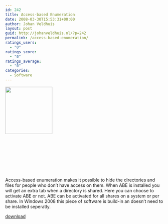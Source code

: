 ```yaml
---
id: 242
title: Access-based Enumeration
date: 2008-03-30T15:53:31+00:00
author: Johan Veldhuis
layout: post
guid: http://johanveldhuis.nl/?p=242
permalink: /access-based-enumeration/
ratings_users:
  - "0"
ratings_score:
  - "0"
ratings_average:
  - "0"
categories:
  - Software
---
```

[<img class="alignleft size-thumbnail wp-image-243" title="Access-based Enumeration" src="https://i1.wp.com/johanveldhuis.nl/wp-content/uploads/2008/03/abe-150x150.jpg?resize=150%2C150" alt="" width="150" height="150" srcset="https://i0.wp.com/johanveldhuis.nl/wp-content/uploads/2008/03/abe.jpg?resize=150%2C150&ssl=1 150w, https://i0.wp.com/johanveldhuis.nl/wp-content/uploads/D:\Web\wordpress/wp-content/uploads/2008/03/abe.jpg?zoom=2&resize=150%2C150&ssl=1 300w" sizes="(max-width: 150px) 100vw, 150px" data-recalc-dims="1" />](https://i0.wp.com/johanveldhuis.nl/wp-content/uploads/2008/03/abe.jpg)

 

 

 

 

Access-based enumeration makes it possible to hide the directories and files for people who don&#8217;t have access on them. When ABE is installed you will get an extra tab when a directory is shared. Here you can choose to activate ABE or not. ABE can be activated for all shares on a system or per share. In Windows 2008 this piece of software is build-in an doesn&#8217;t need to be installed seperatly.

<a href="http://www.microsoft.com/downloads/details.aspx?FamilyId=04A563D9-78D9-4342-A485-B030AC442084&displaylang=en" target="_blank">download</a>